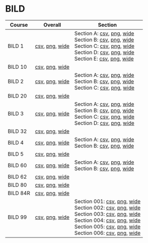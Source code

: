 # BILD

| Course | Overall | Section |
| ------ | ------- | ------- |
| BILD 1 | [csv](https://github.com/UCSD-Historical-Enrollment-Data/2022Fall/blob/main/overall/BILD%201.csv), [png](https://raw.githubusercontent.com/UCSD-Historical-Enrollment-Data/2022Fall/main/plot_overall/BILD%201.png), [wide](https://raw.githubusercontent.com/UCSD-Historical-Enrollment-Data/2022Fall/main/plot_overall_wide/BILD%201.png) | Section A: [csv](https://github.com/UCSD-Historical-Enrollment-Data/2022Fall/blob/main/section/BILD%201_A.csv), [png](https://raw.githubusercontent.com/UCSD-Historical-Enrollment-Data/2022Fall/main/plot_section/BILD%201_A.png), [wide](https://raw.githubusercontent.com/UCSD-Historical-Enrollment-Data/2022Fall/main/plot_section_wide/BILD%201_A.png)<br>Section B: [csv](https://github.com/UCSD-Historical-Enrollment-Data/2022Fall/blob/main/section/BILD%201_B.csv), [png](https://raw.githubusercontent.com/UCSD-Historical-Enrollment-Data/2022Fall/main/plot_section/BILD%201_B.png), [wide](https://raw.githubusercontent.com/UCSD-Historical-Enrollment-Data/2022Fall/main/plot_section_wide/BILD%201_B.png)<br>Section C: [csv](https://github.com/UCSD-Historical-Enrollment-Data/2022Fall/blob/main/section/BILD%201_C.csv), [png](https://raw.githubusercontent.com/UCSD-Historical-Enrollment-Data/2022Fall/main/plot_section/BILD%201_C.png), [wide](https://raw.githubusercontent.com/UCSD-Historical-Enrollment-Data/2022Fall/main/plot_section_wide/BILD%201_C.png)<br>Section D: [csv](https://github.com/UCSD-Historical-Enrollment-Data/2022Fall/blob/main/section/BILD%201_D.csv), [png](https://raw.githubusercontent.com/UCSD-Historical-Enrollment-Data/2022Fall/main/plot_section/BILD%201_D.png), [wide](https://raw.githubusercontent.com/UCSD-Historical-Enrollment-Data/2022Fall/main/plot_section_wide/BILD%201_D.png)<br>Section E: [csv](https://github.com/UCSD-Historical-Enrollment-Data/2022Fall/blob/main/section/BILD%201_E.csv), [png](https://raw.githubusercontent.com/UCSD-Historical-Enrollment-Data/2022Fall/main/plot_section/BILD%201_E.png), [wide](https://raw.githubusercontent.com/UCSD-Historical-Enrollment-Data/2022Fall/main/plot_section_wide/BILD%201_E.png) |
| BILD 10 | [csv](https://github.com/UCSD-Historical-Enrollment-Data/2022Fall/blob/main/overall/BILD%2010.csv), [png](https://raw.githubusercontent.com/UCSD-Historical-Enrollment-Data/2022Fall/main/plot_overall/BILD%2010.png), [wide](https://raw.githubusercontent.com/UCSD-Historical-Enrollment-Data/2022Fall/main/plot_overall_wide/BILD%2010.png) |  |
| BILD 2 | [csv](https://github.com/UCSD-Historical-Enrollment-Data/2022Fall/blob/main/overall/BILD%202.csv), [png](https://raw.githubusercontent.com/UCSD-Historical-Enrollment-Data/2022Fall/main/plot_overall/BILD%202.png), [wide](https://raw.githubusercontent.com/UCSD-Historical-Enrollment-Data/2022Fall/main/plot_overall_wide/BILD%202.png) | Section A: [csv](https://github.com/UCSD-Historical-Enrollment-Data/2022Fall/blob/main/section/BILD%202_A.csv), [png](https://raw.githubusercontent.com/UCSD-Historical-Enrollment-Data/2022Fall/main/plot_section/BILD%202_A.png), [wide](https://raw.githubusercontent.com/UCSD-Historical-Enrollment-Data/2022Fall/main/plot_section_wide/BILD%202_A.png)<br>Section B: [csv](https://github.com/UCSD-Historical-Enrollment-Data/2022Fall/blob/main/section/BILD%202_B.csv), [png](https://raw.githubusercontent.com/UCSD-Historical-Enrollment-Data/2022Fall/main/plot_section/BILD%202_B.png), [wide](https://raw.githubusercontent.com/UCSD-Historical-Enrollment-Data/2022Fall/main/plot_section_wide/BILD%202_B.png)<br>Section C: [csv](https://github.com/UCSD-Historical-Enrollment-Data/2022Fall/blob/main/section/BILD%202_C.csv), [png](https://raw.githubusercontent.com/UCSD-Historical-Enrollment-Data/2022Fall/main/plot_section/BILD%202_C.png), [wide](https://raw.githubusercontent.com/UCSD-Historical-Enrollment-Data/2022Fall/main/plot_section_wide/BILD%202_C.png) |
| BILD 20 | [csv](https://github.com/UCSD-Historical-Enrollment-Data/2022Fall/blob/main/overall/BILD%2020.csv), [png](https://raw.githubusercontent.com/UCSD-Historical-Enrollment-Data/2022Fall/main/plot_overall/BILD%2020.png), [wide](https://raw.githubusercontent.com/UCSD-Historical-Enrollment-Data/2022Fall/main/plot_overall_wide/BILD%2020.png) |  |
| BILD 3 | [csv](https://github.com/UCSD-Historical-Enrollment-Data/2022Fall/blob/main/overall/BILD%203.csv), [png](https://raw.githubusercontent.com/UCSD-Historical-Enrollment-Data/2022Fall/main/plot_overall/BILD%203.png), [wide](https://raw.githubusercontent.com/UCSD-Historical-Enrollment-Data/2022Fall/main/plot_overall_wide/BILD%203.png) | Section A: [csv](https://github.com/UCSD-Historical-Enrollment-Data/2022Fall/blob/main/section/BILD%203_A.csv), [png](https://raw.githubusercontent.com/UCSD-Historical-Enrollment-Data/2022Fall/main/plot_section/BILD%203_A.png), [wide](https://raw.githubusercontent.com/UCSD-Historical-Enrollment-Data/2022Fall/main/plot_section_wide/BILD%203_A.png)<br>Section B: [csv](https://github.com/UCSD-Historical-Enrollment-Data/2022Fall/blob/main/section/BILD%203_B.csv), [png](https://raw.githubusercontent.com/UCSD-Historical-Enrollment-Data/2022Fall/main/plot_section/BILD%203_B.png), [wide](https://raw.githubusercontent.com/UCSD-Historical-Enrollment-Data/2022Fall/main/plot_section_wide/BILD%203_B.png)<br>Section C: [csv](https://github.com/UCSD-Historical-Enrollment-Data/2022Fall/blob/main/section/BILD%203_C.csv), [png](https://raw.githubusercontent.com/UCSD-Historical-Enrollment-Data/2022Fall/main/plot_section/BILD%203_C.png), [wide](https://raw.githubusercontent.com/UCSD-Historical-Enrollment-Data/2022Fall/main/plot_section_wide/BILD%203_C.png)<br>Section D: [csv](https://github.com/UCSD-Historical-Enrollment-Data/2022Fall/blob/main/section/BILD%203_D.csv), [png](https://raw.githubusercontent.com/UCSD-Historical-Enrollment-Data/2022Fall/main/plot_section/BILD%203_D.png), [wide](https://raw.githubusercontent.com/UCSD-Historical-Enrollment-Data/2022Fall/main/plot_section_wide/BILD%203_D.png) |
| BILD 32 | [csv](https://github.com/UCSD-Historical-Enrollment-Data/2022Fall/blob/main/overall/BILD%2032.csv), [png](https://raw.githubusercontent.com/UCSD-Historical-Enrollment-Data/2022Fall/main/plot_overall/BILD%2032.png), [wide](https://raw.githubusercontent.com/UCSD-Historical-Enrollment-Data/2022Fall/main/plot_overall_wide/BILD%2032.png) |  |
| BILD 4 | [csv](https://github.com/UCSD-Historical-Enrollment-Data/2022Fall/blob/main/overall/BILD%204.csv), [png](https://raw.githubusercontent.com/UCSD-Historical-Enrollment-Data/2022Fall/main/plot_overall/BILD%204.png), [wide](https://raw.githubusercontent.com/UCSD-Historical-Enrollment-Data/2022Fall/main/plot_overall_wide/BILD%204.png) | Section A: [csv](https://github.com/UCSD-Historical-Enrollment-Data/2022Fall/blob/main/section/BILD%204_A.csv), [png](https://raw.githubusercontent.com/UCSD-Historical-Enrollment-Data/2022Fall/main/plot_section/BILD%204_A.png), [wide](https://raw.githubusercontent.com/UCSD-Historical-Enrollment-Data/2022Fall/main/plot_section_wide/BILD%204_A.png)<br>Section B: [csv](https://github.com/UCSD-Historical-Enrollment-Data/2022Fall/blob/main/section/BILD%204_B.csv), [png](https://raw.githubusercontent.com/UCSD-Historical-Enrollment-Data/2022Fall/main/plot_section/BILD%204_B.png), [wide](https://raw.githubusercontent.com/UCSD-Historical-Enrollment-Data/2022Fall/main/plot_section_wide/BILD%204_B.png) |
| BILD 5 | [csv](https://github.com/UCSD-Historical-Enrollment-Data/2022Fall/blob/main/overall/BILD%205.csv), [png](https://raw.githubusercontent.com/UCSD-Historical-Enrollment-Data/2022Fall/main/plot_overall/BILD%205.png), [wide](https://raw.githubusercontent.com/UCSD-Historical-Enrollment-Data/2022Fall/main/plot_overall_wide/BILD%205.png) |  |
| BILD 60 | [csv](https://github.com/UCSD-Historical-Enrollment-Data/2022Fall/blob/main/overall/BILD%2060.csv), [png](https://raw.githubusercontent.com/UCSD-Historical-Enrollment-Data/2022Fall/main/plot_overall/BILD%2060.png), [wide](https://raw.githubusercontent.com/UCSD-Historical-Enrollment-Data/2022Fall/main/plot_overall_wide/BILD%2060.png) | Section A: [csv](https://github.com/UCSD-Historical-Enrollment-Data/2022Fall/blob/main/section/BILD%2060_A.csv), [png](https://raw.githubusercontent.com/UCSD-Historical-Enrollment-Data/2022Fall/main/plot_section/BILD%2060_A.png), [wide](https://raw.githubusercontent.com/UCSD-Historical-Enrollment-Data/2022Fall/main/plot_section_wide/BILD%2060_A.png)<br>Section B: [csv](https://github.com/UCSD-Historical-Enrollment-Data/2022Fall/blob/main/section/BILD%2060_B.csv), [png](https://raw.githubusercontent.com/UCSD-Historical-Enrollment-Data/2022Fall/main/plot_section/BILD%2060_B.png), [wide](https://raw.githubusercontent.com/UCSD-Historical-Enrollment-Data/2022Fall/main/plot_section_wide/BILD%2060_B.png) |
| BILD 62 | [csv](https://github.com/UCSD-Historical-Enrollment-Data/2022Fall/blob/main/overall/BILD%2062.csv), [png](https://raw.githubusercontent.com/UCSD-Historical-Enrollment-Data/2022Fall/main/plot_overall/BILD%2062.png), [wide](https://raw.githubusercontent.com/UCSD-Historical-Enrollment-Data/2022Fall/main/plot_overall_wide/BILD%2062.png) |  |
| BILD 80 | [csv](https://github.com/UCSD-Historical-Enrollment-Data/2022Fall/blob/main/overall/BILD%2080.csv), [png](https://raw.githubusercontent.com/UCSD-Historical-Enrollment-Data/2022Fall/main/plot_overall/BILD%2080.png), [wide](https://raw.githubusercontent.com/UCSD-Historical-Enrollment-Data/2022Fall/main/plot_overall_wide/BILD%2080.png) |  |
| BILD 84R | [csv](https://github.com/UCSD-Historical-Enrollment-Data/2022Fall/blob/main/overall/BILD%2084R.csv), [png](https://raw.githubusercontent.com/UCSD-Historical-Enrollment-Data/2022Fall/main/plot_overall/BILD%2084R.png), [wide](https://raw.githubusercontent.com/UCSD-Historical-Enrollment-Data/2022Fall/main/plot_overall_wide/BILD%2084R.png) |  |
| BILD 99 | [csv](https://github.com/UCSD-Historical-Enrollment-Data/2022Fall/blob/main/overall/BILD%2099.csv), [png](https://raw.githubusercontent.com/UCSD-Historical-Enrollment-Data/2022Fall/main/plot_overall/BILD%2099.png), [wide](https://raw.githubusercontent.com/UCSD-Historical-Enrollment-Data/2022Fall/main/plot_overall_wide/BILD%2099.png) | Section 001: [csv](https://github.com/UCSD-Historical-Enrollment-Data/2022Fall/blob/main/section/BILD%2099_001.csv), [png](https://raw.githubusercontent.com/UCSD-Historical-Enrollment-Data/2022Fall/main/plot_section/BILD%2099_001.png), [wide](https://raw.githubusercontent.com/UCSD-Historical-Enrollment-Data/2022Fall/main/plot_section_wide/BILD%2099_001.png)<br>Section 002: [csv](https://github.com/UCSD-Historical-Enrollment-Data/2022Fall/blob/main/section/BILD%2099_002.csv), [png](https://raw.githubusercontent.com/UCSD-Historical-Enrollment-Data/2022Fall/main/plot_section/BILD%2099_002.png), [wide](https://raw.githubusercontent.com/UCSD-Historical-Enrollment-Data/2022Fall/main/plot_section_wide/BILD%2099_002.png)<br>Section 003: [csv](https://github.com/UCSD-Historical-Enrollment-Data/2022Fall/blob/main/section/BILD%2099_003.csv), [png](https://raw.githubusercontent.com/UCSD-Historical-Enrollment-Data/2022Fall/main/plot_section/BILD%2099_003.png), [wide](https://raw.githubusercontent.com/UCSD-Historical-Enrollment-Data/2022Fall/main/plot_section_wide/BILD%2099_003.png)<br>Section 004: [csv](https://github.com/UCSD-Historical-Enrollment-Data/2022Fall/blob/main/section/BILD%2099_004.csv), [png](https://raw.githubusercontent.com/UCSD-Historical-Enrollment-Data/2022Fall/main/plot_section/BILD%2099_004.png), [wide](https://raw.githubusercontent.com/UCSD-Historical-Enrollment-Data/2022Fall/main/plot_section_wide/BILD%2099_004.png)<br>Section 005: [csv](https://github.com/UCSD-Historical-Enrollment-Data/2022Fall/blob/main/section/BILD%2099_005.csv), [png](https://raw.githubusercontent.com/UCSD-Historical-Enrollment-Data/2022Fall/main/plot_section/BILD%2099_005.png), [wide](https://raw.githubusercontent.com/UCSD-Historical-Enrollment-Data/2022Fall/main/plot_section_wide/BILD%2099_005.png)<br>Section 006: [csv](https://github.com/UCSD-Historical-Enrollment-Data/2022Fall/blob/main/section/BILD%2099_006.csv), [png](https://raw.githubusercontent.com/UCSD-Historical-Enrollment-Data/2022Fall/main/plot_section/BILD%2099_006.png), [wide](https://raw.githubusercontent.com/UCSD-Historical-Enrollment-Data/2022Fall/main/plot_section_wide/BILD%2099_006.png) |
